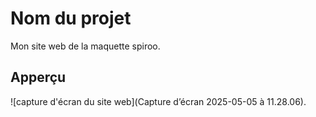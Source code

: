 # Nom du projet 

Mon site web de la maquette spiroo.

## Apperçu

![capture d'écran du site web](Capture d’écran 2025-05-05 à 11.28.06). 
